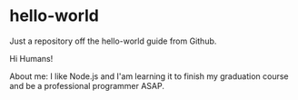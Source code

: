 # hello-world
Just a repository off the hello-world guide from Github.

Hi Humans!

About me: I like Node.js and I'am learning it to finish my graduation course and be a professional programmer ASAP.
